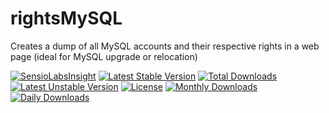 # rightsMySQL
Creates a dump of all MySQL accounts and their respective rights in a web page
(ideal for MySQL upgrade or relocation)

[![SensioLabsInsight](https://insight.sensiolabs.com/projects/16979751-cb4d-44ff-bab2-f445fdc0761b/big.png)](https://insight.sensiolabs.com/projects/16979751-cb4d-44ff-bab2-f445fdc0761b)
[![Latest Stable Version](https://poser.pugx.org/danielgp/rights-mysql/v/stable)](https://packagist.org/packages/danielgp/rights-mysql)
[![Total Downloads](https://poser.pugx.org/danielgp/rights-mysql/downloads)](https://packagist.org/packages/danielgp/rights-mysql)
[![Latest Unstable Version](https://poser.pugx.org/danielgp/rights-mysql/v/unstable)](https://packagist.org/packages/danielgp/rights-mysql)
[![License](https://poser.pugx.org/danielgp/rights-mysql/license)](https://packagist.org/packages/danielgp/rights-mysql)
[![Monthly Downloads](https://poser.pugx.org/danielgp/rights-mysql/d/monthly)](https://packagist.org/packages/danielgp/rights-mysql)
[![Daily Downloads](https://poser.pugx.org/danielgp/rights-mysql/d/daily)](https://packagist.org/packages/danielgp/rights-mysql)
